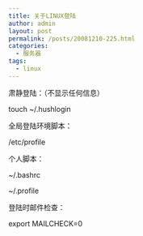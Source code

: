 ```yaml
---
title: 关于LINUX登陆
author: admin
layout: post
permalink: /posts/20081210-225.html
categories:
  - 服务器
tags:
  - linux
---
```

肃静登陆：（不显示任何信息）

touch ~/.hushlogin

全局登陆环境脚本：

/etc/profile

个人脚本：

~/.bashrc

~/.profile

登陆时邮件检查：

export MAILCHECK=0